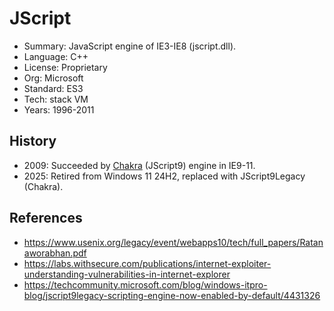 # JScript

* Summary:    JavaScript engine of IE3-IE8 (jscript.dll).
* Language:   C++
* License:    Proprietary
* Org:        Microsoft
* Standard:   ES3
* Tech:       stack VM
* Years:      1996-2011

## History

* 2009: Succeeded by [Chakra](chakra.md) (JScript9) engine in IE9-11.
* 2025: Retired from Windows 11 24H2, replaced with JScript9Legacy (Chakra).

## References

* https://www.usenix.org/legacy/event/webapps10/tech/full_papers/Ratanaworabhan.pdf
* https://labs.withsecure.com/publications/internet-exploiter-understanding-vulnerabilities-in-internet-explorer
* https://techcommunity.microsoft.com/blog/windows-itpro-blog/jscript9legacy-scripting-engine-now-enabled-by-default/4431326
